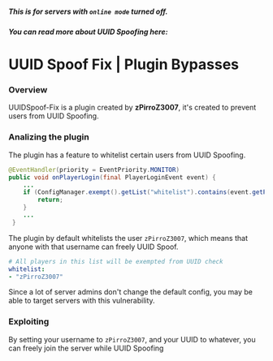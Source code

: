 ##### This is for servers with `online mode` turned off.
##### You can read more about UUID Spoofing here:

# UUID Spoof Fix | Plugin Bypasses

### Overview
UUIDSpoof-Fix is a plugin created by **zPirroZ3007**, it's created to prevent users from UUID Spoofing.

### Analizing the plugin
The plugin has a feature to whitelist certain users from UUID Spoofing.
```java
@EventHandler(priority = EventPriority.MONITOR)
public void onPlayerLogin(final PlayerLoginEvent event) {
    ...
    if (ConfigManager.exempt().getList("whitelist").contains(event.getPlayer().getName())) {
        return;
    }
    ...
 }
```
The plugin by default whitelists the user `zPirroZ3007`, which means that anyone with that username can freely UUID Spoof.
```yml
# All players in this list will be exempted from UUID check
whitelist:
- "zPirroZ3007"
```
Since a lot of server admins don't change the default config, you may be able to target servers with this vulnerability.

### Exploiting

By setting your username to `zPirroZ3007`, and your UUID to whatever, you can freely join the server while UUID Spoofing
